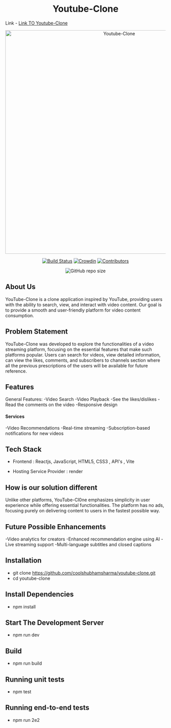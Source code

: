 <h1 align="center"><b> Youtube-Clone </b></h1> 

Link - <a href="https://youtube-clone-vhrd.onrender.com/"> Link TO Youtube-Clone</a>
<br>
<p align="center">
<img src="https://media.geeksforgeeks.org/wp-content/uploads/20231226125707/imresizer-1703575575417.jpg" width="700" title="Youtube-Clone">
</p >
<div  align="center">
  
[![Build Status](https://img.shields.io/circleci/project/all-contributors/all-contributors/master.svg)](https://circleci.com/gh/all-contributors/workflows/all-contributors/tree/master)
[![Crowdin](https://d322cqt584bo4o.cloudfront.net/all-contributors/localized.svg)](https://crowdin.com/project/all-contributors)
[![Contributors](https://img.shields.io/badge/all_contributors-4-orange.svg?style=flat-square)](#contributors-)
<!-- [![Netlify Status](https://api.netlify.com/api/v1/badges/e30784c5-9efd-4f20-8a47-13f3fb899613/deploy-status)](https://app.netlify.com/sites/allcontributors-org/deploys) -->
![GitHub repo size](https://img.shields.io/github/repo-size/pranjay-poddar/Swasthify?color=yellow)
  
</div>

## About Us 

 YouTube-Clone is a clone application inspired by YouTube, providing users with the ability to search, view, and interact with video content. Our goal is to provide a smooth and user-friendly platform for video content consumption.

## Problem Statement
YouTube-Clone was developed to explore the functionalities of a video streaming platform, focusing on the essential features that make such platforms popular. Users can search for videos, view detailed information, can view the likes, comments, and subscribers to channels section where all the previous prescriptions of the users will be available for future reference.


## Features
General Features:
-Video Search
-Video Playback
-See the likes/dislikes
-Read the comments on the video
-Responsive design


#### Services 
-Video Recommendations
-Real-time streaming
-Subscription-based notifications for new videos



## Tech Stack


-   Frontend : Reactjs, JavaScript, HTML5, CSS3 , API's , Vite

-   Hosting Service Provider : render


## How is our solution different

Unlike other platforms, YouTube-Cl0ne emphasizes simplicity in user experience while offering essential functionalities. The platform has no ads, focusing purely on delivering content to users in the fastest possible way.

## Future Possible Enhancements
-Video analytics for creators
-Enhanced recommendation engine using AI
-Live streaming support
-Multi-language subtitles and closed captions

## Installation
- git clone https://github.com/coolshubhamsharma/youtube-clone.git
- cd youtube-clone

## Install Dependencies

- npm install   

## Start The Development Server

- npm run dev

## Build

- npm run build

## Running unit tests

- npm test

## Running end-to-end tests

- npm run 2e2
